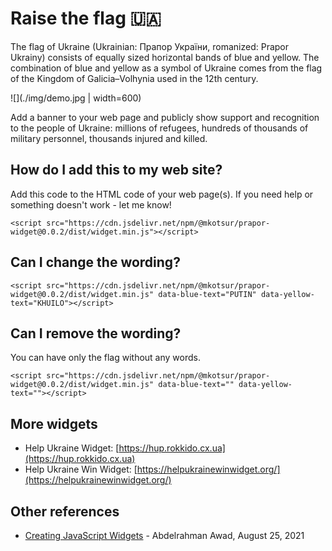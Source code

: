 # Raise the flag 🇺🇦

The flag of Ukraine (Ukrainian: Прапор України, romanized: Prapor Ukrainy) consists of equally sized horizontal bands of blue and yellow. The combination of blue and yellow as a symbol of Ukraine comes from the flag of the Kingdom of Galicia–Volhynia used in the 12th century.

![](./img/demo.jpg | width=600)

Add a banner to your web page and publicly show support and recognition to the people of Ukraine: millions of refugees, hundreds of thousands of military personnel, thousands injured and killed.

## How do I add this to my web site?

Add this code to the HTML code of your web page(s). If you need help or something doesn't work - let me know!

```
<script src="https://cdn.jsdelivr.net/npm/@mkotsur/prapor-widget@0.0.2/dist/widget.min.js"></script>
```

## Can I change the wording?

```
<script src="https://cdn.jsdelivr.net/npm/@mkotsur/prapor-widget@0.0.2/dist/widget.min.js" data-blue-text="PUTIN" data-yellow-text="KHUILO"></script>
```

## Can I remove the wording?

You can have only the flag without any words.

```
<script src="https://cdn.jsdelivr.net/npm/@mkotsur/prapor-widget@0.0.2/dist/widget.min.js" data-blue-text="" data-yellow-text=""></script>
```

## More widgets

-   Help Ukraine Widget: [https://hup.rokkido.cx.ua](https://hup.rokkido.cx.ua)
-   Help Ukraine Win Widget: [https://helpukrainewinwidget.org/](https://helpukrainewinwidget.org/)

## Other references

-   [Creating JavaScript Widgets](https://rasayel.io/blog/how-to-create-a-javascript-widget/) - Abdelrahman Awad, August 25, 2021
